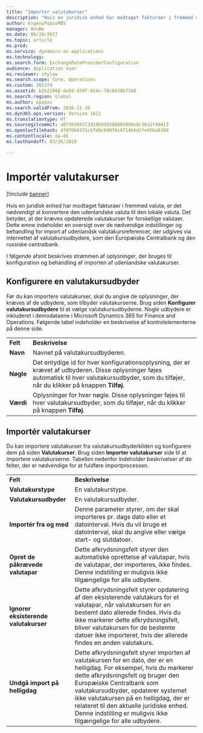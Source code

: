 ```yaml
---
title: "Importér valutakurser"
description: "Hvis en juridisk enhed har modtaget fakturaer i fremmed valuta, er det nødvendigt at konvertere den udenlandske valuta til den lokale valuta. Det betyder, at der kræves opdaterede valutakurser for forskellige valutaer. Dette emne indeholder en oversigt over de nødvendige indstillinger og behandling for import af udenlandsk valutakursreferencer, der udgives via internettet af valutakursudbydere, som den Europæiske Centralbank og den russiske centralbank."
author: EvgenyPopovMBS
manager: AnnBe
ms.date: 06/20/2017
ms.topic: article
ms.prod: 
ms.service: dynamics-ax-applications
ms.technology: 
ms.search.form: ExchangeRateProviderConfiguration
audience: Application User
ms.reviewer: shylaw
ms.search.scope: Core, Operations
ms.custom: 261374
ms.assetid: b2b22868-de68-439f-914c-78c6930b7340
ms.search.region: Global
ms.author: epopov
ms.search.validFrom: 2016-11-30
ms.dyn365.ops.version: Version 1611
ms.translationtype: HT
ms.sourcegitcommit: a0739304723d19b910388893d08e8c36a1f49d13
ms.openlocfilehash: df07066371cb7d9c69976c9714b6d2fe456a0308
ms.contentlocale: da-dk
ms.lasthandoff: 03/26/2018

---
```


# <a name="import-currency-exchange-rates"></a>Importér valutakurser

[!include [banner](../includes/banner.md)]

Hvis en juridisk enhed har modtaget fakturaer i fremmed valuta, er det nødvendigt at konvertere den udenlandske valuta til den lokale valuta. Det betyder, at der kræves opdaterede valutakurser for forskellige valutaer. Dette emne indeholder en oversigt over de nødvendige indstillinger og behandling for import af udenlandsk valutakursreferencer, der udgives via internettet af valutakursudbydere, som den Europæiske Centralbank og den russiske centralbank.

I følgende afsnit beskrives strømmen af oplysninger, der bruges til konfiguration og behandling af importen af udenlandske valutakurser.

## <a name="configure-an-exchange-rate-provider"></a>Konfigurere en valutakursudbyder
Før du kan importere valutakurser, skal du angive de oplysninger, der kræves af de udbydere, som tilbyder valutakurserne. Brug siden **Konfigurer valutakursudbydere** til at vælge valutakursudbyderne. Nogle udbydere er inkluderet i demodataene i Microsoft Dynamics 365 for Finance and Operations. Følgende tabel indeholder en beskrivelse af kontrolelementerne på denne side.

|           |                                                                                                                                                                                                                             |
|-----------|-----------------------------------------------------------------------------------------------------------------------------------------------------------------------------------------------------------------------------|
| **Felt** | **Beskrivelse**                                                                                                                                                                                                             |
| **Navn**  | Navnet på valutakursudbyderen.                                                                                                                                                                                     |
| **Nøgle**   | Det entydige id for hver konfigurationsoplysning, der er krævet af udbyderen. Disse oplysninger føjes automatisk til hver valutakursudbyder, som du tilføjer, når du klikker på knappen **Tilføj**. |
| **Værdi** | Oplysninger for hver nøgle. Disse oplysninger føjes til hver valutakursudbyder, som du tilføjer, når du klikker på knappen **Tilføj**.                                                                                         |

## <a name="import-currency-exchange-rates"></a>Importér valutakurser
Du kan importere valutakurser fra valutakursudbyderkilden og konfigurere dem på siden **Valutakurser**. Brug siden **Importer valutakurser** side til at importere valutakurserne. Tabellen nedenfor indeholder beskrivelser af de felter, der er nødvendige for at fuldføre importprocessen.

|                                        |                                                                                                                                                                                                                                                                                                                                                                             |
|----------------------------------------|-----------------------------------------------------------------------------------------------------------------------------------------------------------------------------------------------------------------------------------------------------------------------------------------------------------------------------------------------------------------------------|
| **Felt**                              | **Beskrivelse**                                                                                                                                                                                                                                                                                                                                                             |
| **Valutakurstype**                 | En valutakurstype.                                                                                                                                                                                                                                                                                                                                                      |
| **Valutakursudbyder**             | En valutakursudbyder.                                                                                                                                                                                                                                                                                                                                                  |
| **Importér fra og med**                       | Denne parameter styrer, om der skal importeres pr. dags dato eller et datointerval. Hvis du vil bruge et datointerval, skal du angive eller vælge start- og slutdatoer.                                                                                                                                                                                                                |
| **Opret de påkrævede valutapar**    | Dette afkrydsningsfelt styrer den automatiske oprettelse af valutapar, hvis de valutapar, der importeres, ikke findes. Denne indstilling er muligvis ikke tilgængelige for alle udbydere.                                                                                                                                                                                               |
| **Ignorer eksisterende valutakurser**   | Dette afkrydsningsfelt styrer opdatering af den eksisterende valutakurs for et valutapar, når valutakursen for en bestemt dato allerede findes. Hvis du ikke markerer dette afkrydsningsfelt, bliver valutakursen for de bestemte datoer ikke importeret, hvis der allerede findes en anden valutakurs.                                                                                       |
| **Undgå import på helligdag** | Dette afkrydsningsfelt styrer importen af valutakursen for en dato, der er en helligdag. For eksempel, hvis du markerer dette afkrydsningsfelt og bruger den Europæiske Centralbank som valutakursudbyder, opdaterer systemet ikke valutakursen på en helligdag, der er relateret til den aktuelle juridiske enhed. Denne indstilling er muligvis ikke tilgængelige for alle udbydere. |






